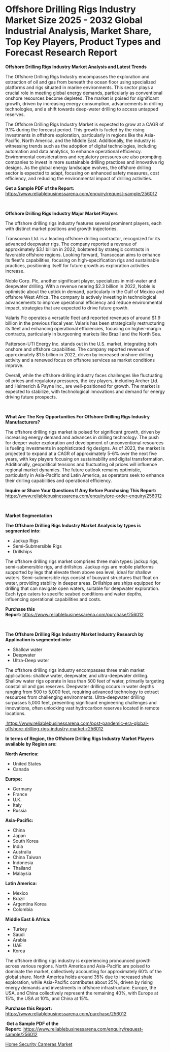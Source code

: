 <p><h1>Offshore Drilling Rigs Industry Market Size 2025 - 2032 Global Industrial Analysis, Market Share, Top Key Players, Product Types and Forecast Research Report</h1></p><p><strong>Offshore Drilling Rigs Industry Market Analysis and Latest Trends</strong></p>
<p><p>The Offshore Drilling Rigs Industry encompasses the exploration and extraction of oil and gas from beneath the ocean floor using specialized platforms and rigs situated in marine environments. This sector plays a crucial role in meeting global energy demands, particularly as conventional onshore resources become depleted. The market is poised for significant growth, driven by increasing energy consumption, advancements in drilling technologies, and a shift towards deep-water drilling to access untapped reserves.</p><p>The Offshore Drilling Rigs Industry Market is expected to grow at a CAGR of 9.1% during the forecast period. This growth is fueled by the rising investments in offshore exploration, particularly in regions like the Asia-Pacific, North America, and the Middle East. Additionally, the industry is witnessing trends such as the adoption of digital technologies, including automation and data analytics, to enhance operational efficiency. Environmental considerations and regulatory pressures are also prompting companies to invest in more sustainable drilling practices and innovative rig designs. As the global energy landscape evolves, the offshore drilling sector is expected to adapt, focusing on enhanced safety measures, cost efficiency, and reducing the environmental impact of drilling activities.</p></p>
<p><strong>Get a Sample PDF of the Report:&nbsp;</strong> <a href="https://www.reliablebusinessarena.com/enquiry/request-sample/256012?utm_campaign=3314&utm_medium=2&utm_source=Github&utm_content=ia&utm_term=30032025&utm_id=offshore-drilling-rigs-industry">https://www.reliablebusinessarena.com/enquiry/request-sample/256012</a></p>
<p>&nbsp;</p>
<p><strong>Offshore Drilling Rigs Industry Major Market Players</strong></p>
<p><p>The offshore drilling rigs industry features several prominent players, each with distinct market positions and growth trajectories. </p><p>Transocean Ltd. is a leading offshore drilling contractor, recognized for its advanced deepwater rigs. The company reported a revenue of approximately $3.1 billion in 2022, bolstered by strategic contracts in favorable offshore regions. Looking forward, Transocean aims to enhance its fleet's capabilities, focusing on high-specification rigs and sustainable practices, positioning itself for future growth as exploration activities increase.</p><p>Noble Corp. Plc, another significant player, specializes in mid-water and deepwater drilling. With a revenue nearing $2.3 billion in 2022, Noble is optimistic about the uptick in demand, particularly in the Gulf of Mexico and offshore West Africa. The company is actively investing in technological advancements to improve operational efficiency and reduce environmental impact, strategies that are expected to drive future growth.</p><p>Valaris Plc operates a versatile fleet and reported revenues of around $1.9 billion in the previous fiscal year. Valaris has been strategically restructuring its fleet and enhancing operational efficiencies, focusing on higher-margin contracts, particularly in burgeoning markets like Brazil and the North Sea.</p><p>Patterson-UTI Energy Inc. stands out in the U.S. market, integrating both onshore and offshore capabilities. The company reported revenue of approximately $1.5 billion in 2022, driven by increased onshore drilling activity and a renewed focus on offshore services as market conditions improve.</p><p>Overall, while the offshore drilling industry faces challenges like fluctuating oil prices and regulatory pressures, the key players, including Archer Ltd. and Helmerich & Payne Inc., are well-positioned for growth. The market is expected to stabilize, with technological innovations and demand for energy driving future prospects.</p></p>
<p>&nbsp;</p>
<p><strong>What Are The Key Opportunities For Offshore Drilling Rigs Industry Manufacturers?</strong></p>
<p><p>The offshore drilling rigs market is poised for significant growth, driven by increasing energy demand and advances in drilling technology. The push for deeper water exploration and development of unconventional resources is fueling investments in sophisticated rig designs. As of 2023, the market is projected to expand at a CAGR of approximately 5-6% over the next five years, with key players focusing on sustainability and digital transformation. Additionally, geopolitical tensions and fluctuating oil prices will influence regional market dynamics. The future outlook remains optimistic, particularly in Asia-Pacific and Latin America, as operators seek to enhance their drilling capabilities and operational efficiency.</p></p>
<p><strong>Inquire or Share Your Questions If Any Before Purchasing This Report:</strong> <a href="https://www.reliablebusinessarena.com/enquiry/pre-order-enquiry/256012?utm_campaign=3314&utm_medium=2&utm_source=Github&utm_content=ia&utm_term=30032025&utm_id=offshore-drilling-rigs-industry">https://www.reliablebusinessarena.com/enquiry/pre-order-enquiry/256012</a></p>
<p>&nbsp;</p>
<p><strong>Market Segmentation</strong></p>
<p><strong>The Offshore Drilling Rigs Industry Market Analysis by types is segmented into:</strong></p>
<p><ul><li>Jackup Rigs</li><li>Semi-Submersible Rigs</li><li>Drillships</li></ul></p>
<p><p>The offshore drilling rigs market comprises three main types: jackup rigs, semi-submersible rigs, and drillships. Jackup rigs are mobile platforms supported by legs that elevate them above sea level, ideal for shallow waters. Semi-submersible rigs consist of buoyant structures that float on water, providing stability in deeper areas. Drillships are ships equipped for drilling that can navigate open waters, suitable for deepwater exploration. Each type caters to specific seabed conditions and water depths, influencing operational capabilities and costs.</p></p>
<p><strong>Purchase this Report:&nbsp;</strong><a href="https://www.reliablebusinessarena.com/purchase/256012?utm_campaign=3314&utm_medium=2&utm_source=Github&utm_content=ia&utm_term=30032025&utm_id=offshore-drilling-rigs-industry">https://www.reliablebusinessarena.com/purchase/256012</a></p>
<p>&nbsp;</p>
<p><strong>The Offshore Drilling Rigs Industry Market Industry Research by Application is segmented into:</strong></p>
<p><ul><li>Shallow water</li><li>Deepwater</li><li>Ultra-Deep water</li></ul></p>
<p><p>The offshore drilling rigs industry encompasses three main market applications: shallow water, deepwater, and ultra-deepwater drilling. Shallow water rigs operate in less than 500 feet of water, primarily targeting coastal oil and gas reserves. Deepwater drilling occurs in water depths ranging from 500 to 5,000 feet, requiring advanced technology to extract resources from challenging environments. Ultra-deepwater drilling surpasses 5,000 feet, presenting significant engineering challenges and innovations, often unlocking vast hydrocarbon reserves located in remote locations.</p></p>
<p><a href="https://www.reliablebusinessarena.com/post-pandemic-era-global-offshore-drilling-rigs-industry-market-r256012?utm_campaign=3314&utm_medium=2&utm_source=Github&utm_content=ia&utm_term=30032025&utm_id=offshore-drilling-rigs-industry">&nbsp;https://www.reliablebusinessarena.com/post-pandemic-era-global-offshore-drilling-rigs-industry-market-r256012</a></p>
<p><strong>In terms of Region, the Offshore Drilling Rigs Industry Market Players available by Region are:</strong></p>
<p>
    <p> <strong> North America: </strong>
        <ul>
            <li>United States</li>
            <li>Canada</li>
        </ul>
        </p> 
    <p> <strong> Europe: </strong>
        <ul>
            <li>Germany</li>
            <li>France</li>
            <li>U.K.</li>
            <li>Italy</li>
            <li>Russia</li>
        </ul>
        </p> 
    <p> <strong> Asia-Pacific: </strong>
        <ul>
            <li>China</li>
            <li>Japan</li>
            <li>South Korea</li>
            <li>India</li>
            <li>Australia</li>
            <li>China Taiwan</li>
            <li>Indonesia</li>
            <li>Thailand</li>
            <li>Malaysia</li>
        </ul>
        </p> 
    <p> <strong> Latin America: </strong>
        <ul>
            <li>Mexico</li>
            <li>Brazil</li>
            <li>Argentina Korea</li>
            <li>Colombia</li>
        </ul>
        </p> 
    <p> <strong> Middle East & Africa: </strong>
        <ul>
            <li>Turkey</li>
            <li>Saudi</li>
            <li>Arabia</li>
            <li>UAE</li>
            <li>Korea</li>
        </ul>
    </p>
    </p>
<p><p>The offshore drilling rigs industry is experiencing pronounced growth across various regions. North America and Asia-Pacific are poised to dominate the market, collectively accounting for approximately 60% of the global share. North America holds around 35% due to increased shale exploration, while Asia-Pacific contributes about 25%, driven by rising energy demands and investments in offshore infrastructure. Europe, the USA, and China collectively represent the remaining 40%, with Europe at 15%, the USA at 10%, and China at 15%.</p></p>
<p><strong>Purchase this Report: </strong><a href="https://www.reliablebusinessarena.com/purchase/256012?utm_campaign=3314&utm_medium=2&utm_source=Github&utm_content=ia&utm_term=30032025&utm_id=offshore-drilling-rigs-industry">https://www.reliablebusinessarena.com/purchase/256012</a></p>
<p>&nbsp;<strong>Get a Sample PDF of the Report:&nbsp;&nbsp;</strong><a href="https://www.reliablebusinessarena.com/enquiry/request-sample/256012?utm_campaign=3314&utm_medium=2&utm_source=Github&utm_content=ia&utm_term=30032025&utm_id=offshore-drilling-rigs-industry">https://www.reliablebusinessarena.com/enquiry/request-sample/256012</a></p>
<p><strong></strong></p>
<p><p><a href="https://github.com/shafriusizi/Market-Research-Report-List-1/blob/main/home-security-cameras-market.md?utm_campaign=3314&utm_medium=2&utm_source=Github&utm_content=ia&utm_term=30032025&utm_id=offshore-drilling-rigs-industry">Home Security Cameras Market</a></p></p>